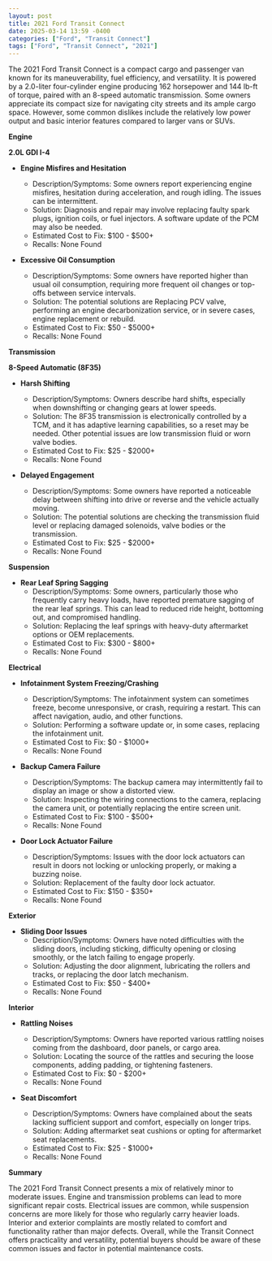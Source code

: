 ```yaml
---
layout: post
title: 2021 Ford Transit Connect
date: 2025-03-14 13:59 -0400
categories: ["Ford", "Transit Connect"]
tags: ["Ford", "Transit Connect", "2021"]
---
```

The 2021 Ford Transit Connect is a compact cargo and passenger van known for its maneuverability, fuel efficiency, and versatility. It is powered by a 2.0-liter four-cylinder engine producing 162 horsepower and 144 lb-ft of torque, paired with an 8-speed automatic transmission. Some owners appreciate its compact size for navigating city streets and its ample cargo space. However, some common dislikes include the relatively low power output and basic interior features compared to larger vans or SUVs.

**Engine**

**2.0L GDI I-4**

*   **Engine Misfires and Hesitation**
    *   Description/Symptoms: Some owners report experiencing engine misfires, hesitation during acceleration, and rough idling. The issues can be intermittent.
    *   Solution: Diagnosis and repair may involve replacing faulty spark plugs, ignition coils, or fuel injectors. A software update of the PCM may also be needed.
    *   Estimated Cost to Fix: $100 - $500+
    *   Recalls: None Found

*   **Excessive Oil Consumption**
    *   Description/Symptoms: Some owners have reported higher than usual oil consumption, requiring more frequent oil changes or top-offs between service intervals.
    *   Solution: The potential solutions are Replacing PCV valve, performing an engine decarbonization service, or in severe cases, engine replacement or rebuild.
    *   Estimated Cost to Fix: $50 - $5000+
    *   Recalls: None Found

**Transmission**

**8-Speed Automatic (8F35)**

*   **Harsh Shifting**
    *   Description/Symptoms: Owners describe hard shifts, especially when downshifting or changing gears at lower speeds.
    *   Solution: The 8F35 transmission is electronically controlled by a TCM, and it has adaptive learning capabilities, so a reset may be needed. Other potential issues are low transmission fluid or worn valve bodies.
    *   Estimated Cost to Fix: $25 - $2000+
    *   Recalls: None Found

*   **Delayed Engagement**
    *   Description/Symptoms: Some owners have reported a noticeable delay between shifting into drive or reverse and the vehicle actually moving.
    *   Solution: The potential solutions are checking the transmission fluid level or replacing damaged solenoids, valve bodies or the transmission.
    *   Estimated Cost to Fix: $25 - $2000+
    *   Recalls: None Found

**Suspension**

*   **Rear Leaf Spring Sagging**
    *   Description/Symptoms: Some owners, particularly those who frequently carry heavy loads, have reported premature sagging of the rear leaf springs. This can lead to reduced ride height, bottoming out, and compromised handling.
    *   Solution: Replacing the leaf springs with heavy-duty aftermarket options or OEM replacements.
    *   Estimated Cost to Fix: $300 - $800+
    *   Recalls: None Found

**Electrical**

*   **Infotainment System Freezing/Crashing**
    *   Description/Symptoms: The infotainment system can sometimes freeze, become unresponsive, or crash, requiring a restart. This can affect navigation, audio, and other functions.
    *   Solution: Performing a software update or, in some cases, replacing the infotainment unit.
    *   Estimated Cost to Fix: $0 - $1000+
    *   Recalls: None Found

*   **Backup Camera Failure**
    *   Description/Symptoms: The backup camera may intermittently fail to display an image or show a distorted view.
    *   Solution: Inspecting the wiring connections to the camera, replacing the camera unit, or potentially replacing the entire screen unit.
    *   Estimated Cost to Fix: $100 - $500+
    *   Recalls: None Found

*   **Door Lock Actuator Failure**
    *   Description/Symptoms: Issues with the door lock actuators can result in doors not locking or unlocking properly, or making a buzzing noise.
    *   Solution: Replacement of the faulty door lock actuator.
    *   Estimated Cost to Fix: $150 - $350+
    *   Recalls: None Found

**Exterior**

*   **Sliding Door Issues**
    *   Description/Symptoms: Owners have noted difficulties with the sliding doors, including sticking, difficulty opening or closing smoothly, or the latch failing to engage properly.
    *   Solution: Adjusting the door alignment, lubricating the rollers and tracks, or replacing the door latch mechanism.
    *   Estimated Cost to Fix: $50 - $400+
    *   Recalls: None Found

**Interior**

*   **Rattling Noises**
    *   Description/Symptoms: Owners have reported various rattling noises coming from the dashboard, door panels, or cargo area.
    *   Solution: Locating the source of the rattles and securing the loose components, adding padding, or tightening fasteners.
    *   Estimated Cost to Fix: $0 - $200+
    *   Recalls: None Found

*   **Seat Discomfort**
    *   Description/Symptoms: Owners have complained about the seats lacking sufficient support and comfort, especially on longer trips.
    *   Solution: Adding aftermarket seat cushions or opting for aftermarket seat replacements.
    *   Estimated Cost to Fix: $25 - $1000+
    *   Recalls: None Found

**Summary**

The 2021 Ford Transit Connect presents a mix of relatively minor to moderate issues. Engine and transmission problems can lead to more significant repair costs. Electrical issues are common, while suspension concerns are more likely for those who regularly carry heavier loads. Interior and exterior complaints are mostly related to comfort and functionality rather than major defects. Overall, while the Transit Connect offers practicality and versatility, potential buyers should be aware of these common issues and factor in potential maintenance costs.

